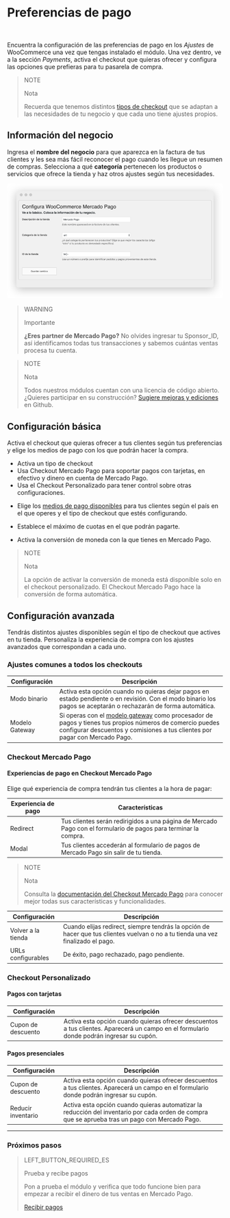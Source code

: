 # Preferencias de pago
<br/>

Encuentra la configuración de las preferencias de pago en los *Ajustes* de WooCommerce una vez que tengas instalado el módulo. Una vez dentro, ve a la sección *Payments*, activa el checkout que quieras ofrecer y configura las opciones que prefieras para tu pasarela de compra.

> NOTE
>
> Nota
>
> Recuerda que tenemos distintos [tipos de checkout]() que se adaptan a las necesidades de tu negocio y que cada uno tiene ajustes propios.

## Información del negocio

Ingresa el **nombre del negocio** para que aparezca en la factura de tus clientes y les sea más fácil reconocer el pago cuando les llegue un resumen de compras. Selecciona a qué **categoría** pertenecen los productos o servicios que ofrece la tienda y haz otros ajustes según tus necesidades.

![Información básica](/images/woocomerce/es_info_basica.png)

> WARNING
>
> Importante
>
> **¿Eres partner de Mercado Pago?** No olvides ingresar tu Sponsor_ID, así identificamos todas tus transacciones y sabemos cuántas ventas procesa tu cuenta.

<span></span>

> NOTE
>
> Nota
>
> Todos nuestros módulos cuentan con una licencia de código abierto. ¿Quieres participar en su construcción? [Sugiere mejoras y ediciones](https://github.com/mercadopago/cart-woocommerce) en Github.

## Configuración básica

Activa el checkout que quieras ofrecer a tus clientes según tus preferencias y elige los medios de pago con los que podrán hacer la compra.

* Activa un tipo de checkout
 * Usa Checkout Mercado Pago para soportar pagos con tarjetas, en efectivo y dinero en cuenta de Mercado Pago.
 * Usa el Checkout Personalizado para tener control sobre otras configuraciones.

<!-- > WARNING
>
> Importante
>
> Ten en cuenta que el [Checkout Mercado Pago](https://www.mercadopago.com.ar/developers/es/guides/payments/web-payment-checkout/introduction) es excluyente del Checkout Personalizado y viceversa. Puedes usar los dos checkout personalizados a la vez para ofrecer todos los medios de pago. -->

* Elige los [medios de pago disponibles](https://www.mercadopago.com.ar/developers/es/guides/localization/payment-methods/) para tus clientes según el país en el que operes y el tipo de checkout que estés configurando. 

* Establece el máximo de cuotas en el que podrán pagarte.

* Activa la conversión de moneda con la que tienes en Mercado Pago.

> NOTE
>
> Nota
>
> La opción de activar la conversión de moneda está disponible solo en el checkout personalizado. El Checkout Mercado Pago hace la conversión de forma automática.

## Configuración avanzada

Tendrás distintos ajustes disponibles según el tipo de checkout que actives en tu tienda. Personaliza la experiencia de compra con los ajustes avanzados que correspondan a cada uno. 

### Ajustes comunes a todos los checkouts

| Configuración                 | Descripción                                                               	                |
|-------------------------------|-----------------------------------------------------------------------------------------------|
| Modo binario     	            | Activa esta opción cuando no quieras dejar pagos en estado pendiente o en revisión. Con el modo binario los pagos se aceptarán o rechazarán de forma automática.|
| Modelo Gateway               	| Si operas con el [modelo gateway](https://www.mercadopago.com.ar/developers/es/guides/gateway/general-considerations/introduction/) como procesador de pagos y tienes tus propios números de comercio puedes configurar descuentos y comisiones a tus clientes por pagar con Mercado Pago.|

### Checkout Mercado Pago

#### Experiencias de pago en Checkout Mercado Pago

Elige qué experiencia de compra tendrán tus clientes a la hora de pagar: 

| Experiencia de pago           | Características                                                              	                                 |
|-------------------------------|----------------------------------------------------------------------------------------------------------------|
| Redirect     	                | Tus clientes serán redirigidos a una página de Mercado Pago con el formulario de pagos para terminar la compra.|
| Modal                       	| Tus clientes accederán al formulario de pagos de Mercado Pago sin salir de tu tienda.                          |

> NOTE
>
> Nota
>
> Consulta la [documentación del Checkout Mercado Pago](https://www.mercadopago.com.ar/developers/es/guides/payments/web-payment-checkout/introduction/) para conocer mejor todas sus características y funcionalidades.

| Configuración                 | Descripción                                                               	                  |
|-------------------------------|-----------------------------------------------------------------------------------------------|
| Volver a la tienda     	      | Cuando elijas redirect, siempre tendrás la opción de hacer que tus clientes vuelvan o no a tu tienda una vez finalizado el pago.|
| URLs configurables          	| De éxito, pago rechazado, pago pendiente.|

### Checkout Personalizado

#### Pagos con tarjetas

| Configuración                 | Descripción                                                                 	                |
|-------------------------------|-----------------------------------------------------------------------------------------------|
| Cupon de descuento     	      | Activa esta opción cuando quieras ofrecer descuentos a tus clientes. Aparecerá un campo en el formulario donde podrán ingresar su cupón.|

#### Pagos presenciales

| Configuración                 | Descripción                                                                 	                |
|-------------------------------|-----------------------------------------------------------------------------------------------|
| Cupon de descuento     	      | Activa esta opción cuando quieras ofrecer descuentos a tus clientes. Aparecerá un campo en el formulario donde podrán ingresar su cupón.|
| Reducir inventario     	      | Activa esta opción cuando quieras automatizar la reducción del inventario por cada orden de compra que se aprueba tras un pago con Mercado Pago.|

---

### Próximos pasos

> LEFT_BUTTON_REQUIRED_ES
>
> Prueba y recibe pagos
>
> Pon a prueba el módulo y verifica que todo funcione bien para empezar a recibir el dinero de tus ventas en Mercado Pago.
>
>
> [Recibir pagos](https://www.mercadopago.com.ar/developers/es/guides/plugins/woocommerce/receive-payments/)